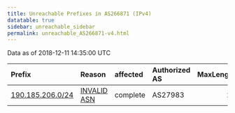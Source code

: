 ```yaml
---
title: Unreachable Prefixes in AS266871 (IPv4)
datatable: true
sidebar: unreachable_sidebar
permalink: unreachable_AS266871-v4.html
---
```


Data as of 2018-12-11 14:35:00 UTC


<div class="datatable-begin"></div>

| Prefix                                                     | Reason                                                                                                   | affected   | Authorized AS   |   MaxLength | Anchor                                         |   unreachable /24s |
|:-----------------------------------------------------------|:---------------------------------------------------------------------------------------------------------|:-----------|:----------------|------------:|:-----------------------------------------------|-------------------:|
| [190.185.206.0/24](https://stat.ripe.net/190.185.206.0/24) | [INVALID ASN](https://rpki-validator.ripe.net/announcement-preview?asn=AS266871&prefix=190.185.206.0/24) | complete   | AS27983         |          24 | [LACNIC](unreachable_LACNIC_RPKI_Root-v4.html) |                  1 |

<div class="datatable-end"></div>